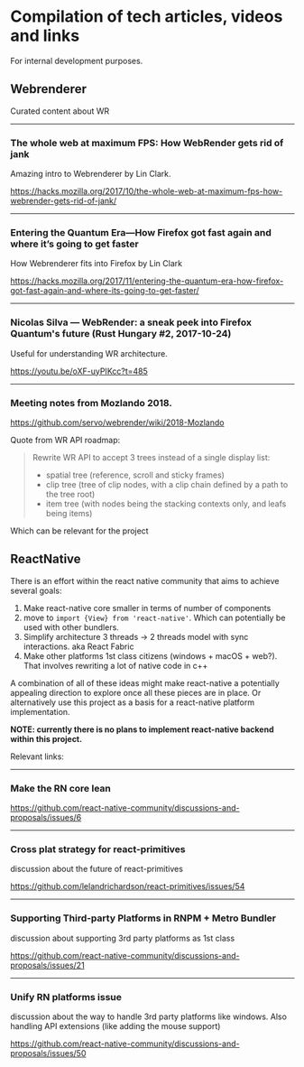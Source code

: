 # Compilation of tech articles, videos and links

For internal development purposes.

## Webrenderer

Curated content about WR

---

### The whole web at maximum FPS: How WebRender gets rid of jank

Amazing intro to Webrenderer by Lin Clark.

https://hacks.mozilla.org/2017/10/the-whole-web-at-maximum-fps-how-webrender-gets-rid-of-jank/

---

### Entering the Quantum Era—How Firefox got fast again and where it’s going to get faster

How Webrenderer fits into Firefox by Lin Clark

https://hacks.mozilla.org/2017/11/entering-the-quantum-era-how-firefox-got-fast-again-and-where-its-going-to-get-faster/

---

### Nicolas Silva — WebRender: a sneak peek into Firefox Quantum's future (Rust Hungary #2, 2017-10-24)

Useful for understanding WR architecture.

https://youtu.be/oXF-uyPIKcc?t=485

---

### Meeting notes from Mozlando 2018.

https://github.com/servo/webrender/wiki/2018-Mozlando

Quote from WR API roadmap:

> Rewrite WR API to accept 3 trees instead of a single display list:
>
> - spatial tree (reference, scroll and sticky frames) <br>
> - clip tree (tree of clip nodes, with a clip chain defined by a path to the tree root)
> - item tree (with nodes being the stacking contexts only, and leafs being items)

Which can be relevant for the project

## ReactNative

There is an effort within the react native community that aims to achieve several goals:

1. Make react-native core smaller in terms of number of components
2. move to `import {View} from 'react-native'`. Which can potentially be used with other bundlers.
3. Simplify architecture 3 threads -> 2 threads model with sync interactions. aka React Fabric
4. Make other platforms 1st class citizens (windows + macOS + web?). That involves rewriting a lot of native code in c++

A combination of all of these ideas might make react-native a potentially appealing direction to explore once all these pieces are in place. Or alternatively use this project as a basis for a react-native platform implementation.

**NOTE: currently there is no plans to implement react-native backend within this project.**

Relevant links:

---

### Make the RN core lean

https://github.com/react-native-community/discussions-and-proposals/issues/6

---

### Cross plat strategy for react-primitives

discussion about the future of react-primitives

https://github.com/lelandrichardson/react-primitives/issues/54

---

### Supporting Third-party Platforms in RNPM + Metro Bundler

discussion about supporting 3rd party platforms as 1st class

https://github.com/react-native-community/discussions-and-proposals/issues/21

---

### Unify RN platforms issue

discussion about the way to handle 3rd party platforms like windows. Also handling API extensions (like adding the mouse support)

https://github.com/react-native-community/discussions-and-proposals/issues/50
